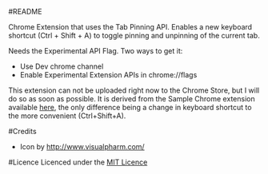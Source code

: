 #README

Chrome Extension that uses the Tab Pinning API. Enables a new keyboard
shortcut (Ctrl + Shift + A) to toggle pinning and unpinning of the current tab.

Needs the Experimental API Flag. Two ways to get it:

- Use Dev chrome channel
- Enable Experimental Extension APIs in chrome://flags

This extension can not be uploaded right now to the Chrome Store, but I will do so as soon as possible.
It is derived from the Sample Chrome extension available [here](https://developer.chrome.com/extensions/samples#keyboard-pin), the only difference
being a change in keyboard shortcut to the more convenient (Ctrl+Shift+A).

#Credits
- Icon by <http://www.visualpharm.com/>

#Licence
Licenced under the [MIT Licence](http://nemo.mit-license.org/)
